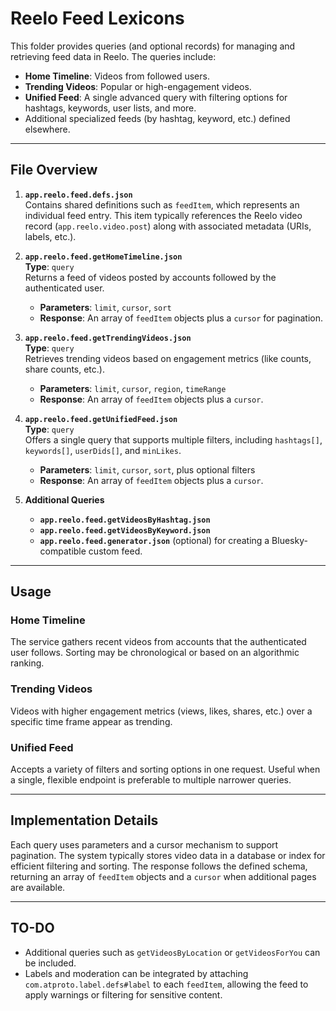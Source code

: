 # Reelo Feed Lexicons

This folder provides queries (and optional records) for managing and retrieving feed data in Reelo. The queries include:

- **Home Timeline**: Videos from followed users.
- **Trending Videos**: Popular or high-engagement videos.
- **Unified Feed**: A single advanced query with filtering options for hashtags, keywords, user lists, and more.
- Additional specialized feeds (by hashtag, keyword, etc.) defined elsewhere.

---

## File Overview

1. **`app.reelo.feed.defs.json`**  
   Contains shared definitions such as `feedItem`, which represents an individual feed entry. This item typically references the Reelo video record (`app.reelo.video.post`) along with associated metadata (URIs, labels, etc.).

2. **`app.reelo.feed.getHomeTimeline.json`**  
   **Type**: `query`  
   Returns a feed of videos posted by accounts followed by the authenticated user.  
   - **Parameters**: `limit`, `cursor`, `sort`  
   - **Response**: An array of `feedItem` objects plus a `cursor` for pagination.

3. **`app.reelo.feed.getTrendingVideos.json`**  
   **Type**: `query`  
   Retrieves trending videos based on engagement metrics (like counts, share counts, etc.).  
   - **Parameters**: `limit`, `cursor`, `region`, `timeRange`  
   - **Response**: An array of `feedItem` objects plus a `cursor`.

4. **`app.reelo.feed.getUnifiedFeed.json`**  
   **Type**: `query`  
   Offers a single query that supports multiple filters, including `hashtags[]`, `keywords[]`, `userDids[]`, and `minLikes`.  
   - **Parameters**: `limit`, `cursor`, `sort`, plus optional filters  
   - **Response**: An array of `feedItem` objects plus a `cursor`.

5. **Additional Queries**  
   - **`app.reelo.feed.getVideosByHashtag.json`**  
   - **`app.reelo.feed.getVideosByKeyword.json`**  
   - **`app.reelo.feed.generator.json`** (optional) for creating a Bluesky-compatible custom feed.

---

## Usage

### Home Timeline
The service gathers recent videos from accounts that the authenticated user follows. Sorting may be chronological or based on an algorithmic ranking.

### Trending Videos
Videos with higher engagement metrics (views, likes, shares, etc.) over a specific time frame appear as trending.

### Unified Feed
Accepts a variety of filters and sorting options in one request. Useful when a single, flexible endpoint is preferable to multiple narrower queries.

---

## Implementation Details

Each query uses parameters and a cursor mechanism to support pagination. The system typically stores video data in a database or index for efficient filtering and sorting. The response follows the defined schema, returning an array of `feedItem` objects and a `cursor` when additional pages are available.

---

## TO-DO

- Additional queries such as `getVideosByLocation` or `getVideosForYou` can be included.  
- Labels and moderation can be integrated by attaching `com.atproto.label.defs#label` to each `feedItem`, allowing the feed to apply warnings or filtering for sensitive content.

